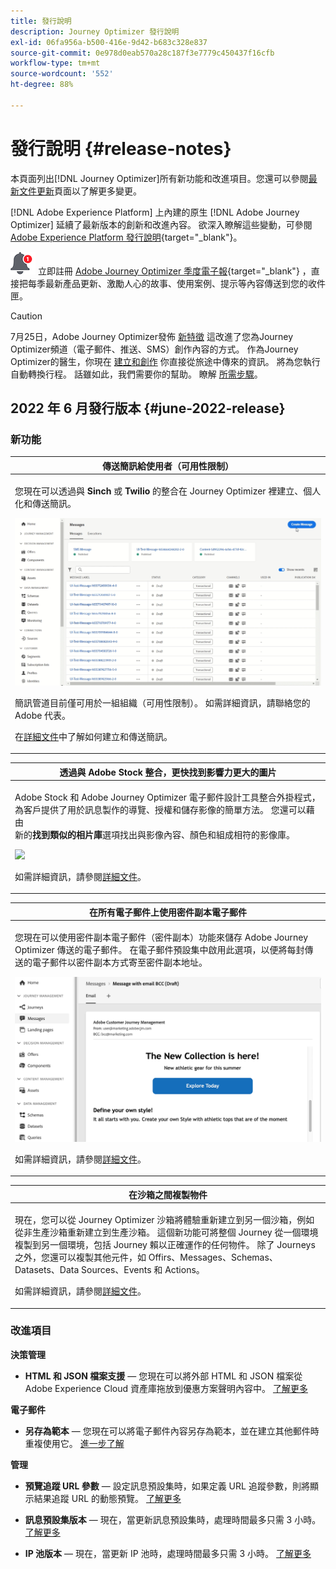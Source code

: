 ```yaml
---
title: 發行說明
description: Journey Optimizer 發行說明
exl-id: 06fa956a-b500-416e-9d42-b683c328e837
source-git-commit: 0e978d0eab570a28c187f3e7779c450437f16cfb
workflow-type: tm+mt
source-wordcount: '552'
ht-degree: 88%

---
```


# 發行說明 {#release-notes}

本頁面列出[!DNL Journey Optimizer]所有新功能和改進項目。您還可以參閱[最新文件更新](documentation-updates.md)頁面以了解更多變更。

[!DNL Adobe Experience Platform] 上內建的原生 [!DNL Adobe Journey Optimizer] 延續了最新版本的創新和改進內容。 欲深入瞭解這些變動，可參閱 [Adobe Experience Platform 發行說明](https://experienceleague.adobe.com/docs/experience-platform/release-notes/latest.html?lang=zh-Hant){target=&quot;_blank&quot;}。

![電子報](../assets/do-not-localize/nl-icon.png) 立即註冊 [Adobe Journey Optimizer 季度電子報](https://www.adobe.com/subscription/Adobe_Journey_Optimizer_NL.html){target=&quot;_blank&quot;} ，直接把每季最新產品更新、激勵人心的故事、使用案例、提示等內容傳送到您的收件匣。

>[!CAUTION]
>
>7月25日，Adobe Journey Optimizer發佈 [新特徵](../rn/inline-messages.md) 這改進了您為Journey Optimizer頻道（電子郵件、推送、SMS）創作內容的方式。 作為Journey Optimizer的醫生，你現在 [建立和創作](../messages/get-started-content.md) 你直接從旅途中傳來的資訊。 將為您執行自動轉換行程。 話雖如此，我們需要你的幫助。 瞭解 [所需步驟](../rn/inline-messages-steps.md)。

## 2022 年 6 月發行版本 {#june-2022-release}

### 新功能

<table>
<thead>
<tr>
<th><strong>傳送簡訊給使用者（可用性限制）</strong><br/></th>
</tr>
</thead>
<tbody>
<tr>
<td>
<p>您現在可以透過與 <b>Sinch</b> 或 <b>Twilio</b> 的整合在 Journey Optimizer 裡建立、個人化和傳送簡訊。</p>
<img src="assets/do-not-localize/SMS.gif"/>
<p>簡訊管道目前僅可用於一組組織（可用性限制）。 如需詳細資訊，請聯絡您的 Adobe 代表。</p>
<p>在<a href="../messages/create-sms.md">詳細文件</a>中了解如何建立和傳送簡訊。</p>
</td>
</tr>
</tbody>
</table>


<table>
<thead>
<tr>
<th><strong>透過與 Adobe Stock 整合，更快找到影響力更大的圖片</strong><br/></th>
</tr>
</thead>
<tbody>
<tr>
<td>
<p>Adobe Stock 和 Adobe Journey Optimizer 電子郵件設計工具整合外掛程式，為客戶提供了用於訊息製作的導覽、授權和儲存影像的簡單方法。 您還可以藉由</br>新的<b>找到類似的相片庫</b>選項找出與影像內容、顏色和組成相符的影像庫。 </p>
<img src="assets/do-not-localize/stock-rn.gif"/>
<p>如需詳細資訊，請參閱<a href="../design/stock.md">詳細文件</a>。</p>
</td>
</tr>
</tbody>
</table>

<table>
<thead>
<tr>
<th><strong>在所有電子郵件上使用密件副本電子郵件</strong><br/></th>
</tr>
</thead>
<tbody>
<tr>
<td>
<p>您現在可以使用密件副本電子郵件（密件副本）功能來儲存 Adobe Journey Optimizer 傳送的電子郵件。 在電子郵件預設集中啟用此選項，以便將每封傳送的電子郵件以密件副本方式寄至密件副本地址。</p>
<img src="assets/do-not-localize/bcc-rn.gif"/>
<p>如需詳細資訊，請參閱<a href="../configuration/bcc-email.md">詳細文件</a>。</p>
</td>
</tr>
</tbody>
</table>

<!--<table>
<thead>
<tr>
<th><strong>Automatically use the best performing offer in your decisions</strong><br/></th>
</tr>
</thead>
<tbody>
<tr>
<td>
<p>You can now use personalized optimization model systems in Decision Management. This new type of model allows you to optimize and personalize offers based on segments and offer performance.</p>
<p>The use of personalized optimization AI models is currently restricted to selected users, and will be deployed to all environments in a future release.</p>
<img src="assets/do-not-localize/ai-ranking.gif"/>
<p>For more information, refer to the <a href="../offers/ranking/personalized-optimization-model.md">detailed documentation</a>.</p>
</td>
</tr>
</tbody>
</table>-->

<table>
<thead>
<tr>
<th><strong>在沙箱之間複製物件</strong><br/></th>
</tr>
</thead>
<tbody>
<tr>
<td>
<p>現在，您可以從 Journey Optimizer 沙箱將體驗重新建立到另一個沙箱，例如從非生產沙箱重新建立到生產沙箱。 這個新功能可將整個 Journey 從一個環境複製到另一個環境，包括 Journey 賴以正確運作的任何物件。 除了 Journeys 之外，您還可以複製其他元件，如 Offirs、Messages、Schemas、Datasets、Data Sources、Events 和 Actions。</p>
<p>如需詳細資訊，請參閱<a href="../building-journeys/copy-to-sandbox.md">詳細文件</a>。
</td>
</tr>
</tbody>
</table>

<!--table>
<thead>
<tr>
<th><strong>Dynamic Expression Builder</strong><br/></th>
</tr>
</thead>
<tbody>
<tr>
<td>
<p>You can now create conditional content blocks across different authoring services to personalize your content. In addition to the Personalization Expression Library, the Expression editor provides a new Conditional Rule Builder to help you design and save your content blocks.</p>
<p>For more information, refer to the <a href="../building-journeys/read-segment.md#configuring-segment-trigger-activity">detailed documentation</a>.
</td>
</tr>
</tbody>
</table-->


### 改進項目

**決策管理**

* **HTML 和 JSON 檔案支援** — 您現在可以將外部 HTML 和 JSON 檔案從 Adobe Experience Cloud 資產庫拖放到優惠方案聲明內容中。 [了解更多](../offers/offer-library/add-representations.md#html-json)


**電子郵件**

* **另存為範本** — 您現在可以將電子郵件內容另存為範本，並在建立其他郵件時重複使用它。 [進一步了解](../design/email-templates.md)

<!--
**Journeys**

* **Ending a journey** - In the journey canvas, the **End** activity has been removed from the palette. End tags are now added by default at the end of each path and cannot be removed. This improvement allows better reporting of where a customer dropped out of the journey, without any action from the user.

-->

**管理**

<!--* **Allowed list in the UI** - You can now use the Journey Optimizer user interface to add new email addresses or domains to the allowed list.-->

* **預覽追蹤 URL 參數** — 設定訊息預設集時，如果定義 URL 追蹤參數，則將顯示結果追蹤 URL 的動態預覽。 [了解更多](../configuration/email-settings.md#url-tracking)

* **訊息預設集版本** — 現在，當更新訊息預設集時，處理時間最多只需 3 小時。 [了解更多](../configuration/message-presets.md#edit-message-preset)

* **IP 池版本** — 現在，當更新 IP 池時，處理時間最多只需 3 小時。 [了解更多](../configuration/ip-pools.md#edit-ip-pool)

<!--* **Personalize tracking URL parameters** - You can now use the Expression editor to configure URL tracking parameters in your message presets. [Learn more](../configuration/email-settings.md#url-tracking)-->

<!--
**Reporting**

* **Performance measurement** - A new **Reporting** tab is now available in the Administration > Configurations menu to set up reporting data sources.
-->
